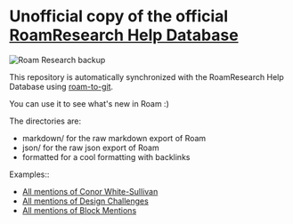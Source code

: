 # Unofficial copy of the official [RoamResearch Help Database](https://roamresearch.com/#/app/help)

![Roam Research backup](https://github.com/MatthieuBizien/RoamResearch-offical-help/workflows/Roam%20Research%20backup/badge.svg)

This repository is automatically synchronized with the RoamResearch Help Database using [roam-to-git](https://github.com/MatthieuBizien/roam-to-git).

You can use it to see what's new in Roam :)

The directories are:
- markdown/ for the raw markdown export of Roam
- json/ for the raw json export of Roam
- formatted for a cool formatting with backlinks

Examples::
- [All mentions of Conor White-Sullivan](https://github.com/MatthieuBizien/RoamResearch-offical-help/blob/master/formatted/Conor%20White-Sullivan.md)
- [All mentions of Design Challenges](https://github.com/MatthieuBizien/RoamResearch-offical-help/blob/master/formatted/Design%20Challenges.md)
- [All mentions of Block Mentions](https://github.com/MatthieuBizien/RoamResearch-offical-help/blob/master/formatted/Block%20Mentions.md)
